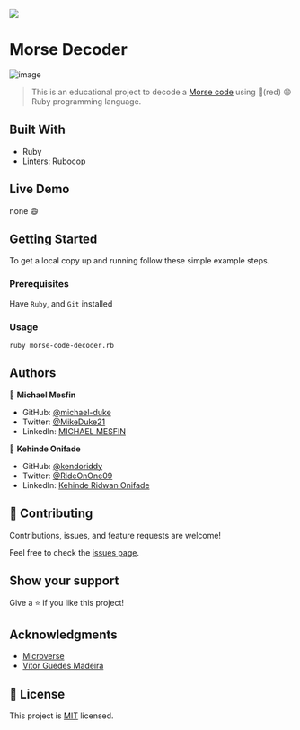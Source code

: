 ![](https://img.shields.io/badge/Microverse-blueviolet)

# Morse Decoder
![image](https://user-images.githubusercontent.com/84629565/198006377-c760a22b-d8da-46fa-8ca4-0b83fd8582ca.png)
> This is an educational project to decode a [Morse code](https://en.wikipedia.org/wiki/Morse_code) using 💎(red) :smile: Ruby programming language.


## Built With

- Ruby
- Linters: Rubocop

## Live Demo 

none :smile:


## Getting Started

To get a local copy up and running follow these simple example steps.
### Prerequisites
Have `Ruby`, and `Git` installed
### Usage
`ruby morse-code-decoder.rb`
## Authors

👤 **Michael Mesfin**

- GitHub: [@michael-duke](https://github.com/michael-duke)
- Twitter: [@MikeDuke21](https://twitter.com/MikeDuke21)
- LinkedIn: [MICHAEL MESFIN](https://linkedin.com/in/https://www.linkedin.com/in/michael-21-duke/)

👤 **Kehinde Onifade**

- GitHub: [@kendoriddy](https://github.com/kendoriddy)
- Twitter: [@RideOnOne09](https://twitter.com/RideOnOne09)
- LinkedIn: [Kehinde Ridwan Onifade](https://www.linkedin.com/in/kehindeonifade/)

## 🤝 Contributing

Contributions, issues, and feature requests are welcome!

Feel free to check the [issues page](../../issues/).

## Show your support

Give a ⭐️ if you like this project!

## Acknowledgments

- [Microverse](microverse.org)
- [Vitor Guedes Madeira](https://github.com/VitorGuedesMadeira) 

## 📝 License

This project is [MIT](./MIT.md) licensed.
